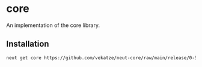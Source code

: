 # core

An implementation of the core library.

## Installation

```sh
neut get core https://github.com/vekatze/neut-core/raw/main/release/0-50-49.tar.zst
```
